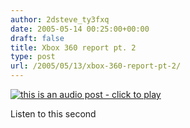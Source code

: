 ```yaml
---
author: 2dsteve_ty3fxq
date: 2005-05-14 00:25:00+00:00
draft: false
title: Xbox 360 report pt. 2
type: post
url: /2005/05/13/xbox-360-report-pt-2/
---
```


[![this is an audio post - click to play](http://www.audioblogger.com/media/images/audioblogger.gif)
](http://www.audioblogger.com/media/32787/189645.mp3)



Listen to this second
